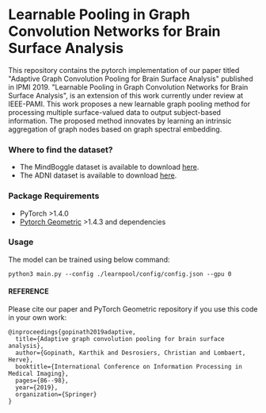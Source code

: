 # Learnable Pooling in Graph Convolution Networks for Brain Surface Analysis

This repository contains the pytorch implementation of our paper titled "Adaptive Graph Convolution Pooling for Brain Surface Analysis" published in IPMI 2019. "Learnable Pooling in Graph Convolution Networks for Brain Surface Analysis", is an extension of this work currently under review at IEEE-PAMI. This work proposes a new learnable graph pooling method for processing multiple surface-valued data to output subject-based information. The proposed method innovates by learning an intrinsic aggregation of graph nodes based on graph spectral embedding.



### Where to find the dataset?
- The MindBoggle dataset is available to download [here](https://osf.io/nhtur/).
- The ADNI dataset is available to download [here](http://adni.loni.ucla.edu).

### Package Requirements
- PyTorch >1.4.0
- [Pytorch Geometric](https://pytorch-geometric.readthedocs.io/en/latest/) >1.4.3 and dependencies 

### Usage

The model can be trained using below command:  
```
python3 main.py --config ./learnpool/config/config.json --gpu 0
```


#### REFERENCE 
Please cite our paper and PyTorch Geometric repository if you use this code in your own work:

```
@inproceedings{gopinath2019adaptive,
  title={Adaptive graph convolution pooling for brain surface analysis},
  author={Gopinath, Karthik and Desrosiers, Christian and Lombaert, Herve},
  booktitle={International Conference on Information Processing in Medical Imaging},
  pages={86--98},
  year={2019},
  organization={Springer}
}
```
